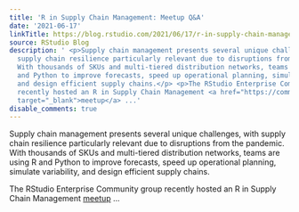```yaml
---
title: 'R in Supply Chain Management: Meetup Q&A'
date: '2021-06-17'
linkTitle: https://blog.rstudio.com/2021/06/17/r-in-supply-chain-management-meetup-q-a/
source: RStudio Blog
description: ' <p>Supply chain management presents several unique challenges, with
  supply chain resilience particularly relevant due to disruptions from the pandemic.
  With thousands of SKUs and multi-tiered distribution networks, teams are using R
  and Python to improve forecasts, speed up operational planning, simulate variability,
  and design efficient supply chains.</p> <p>The RStudio Enterprise Community group
  recently hosted an R in Supply Chain Management <a href="https://community.rstudio.com/t/recording-of-r-in-supply-chain-management-rstudio-enterprise-virtual-meetup/104459"
  target="_blank">meetup</a> ...'
disable_comments: true
---
```

 <p>Supply chain management presents several unique challenges, with supply chain resilience particularly relevant due to disruptions from the pandemic. With thousands of SKUs and multi-tiered distribution networks, teams are using R and Python to improve forecasts, speed up operational planning, simulate variability, and design efficient supply chains.</p> <p>The RStudio Enterprise Community group recently hosted an R in Supply Chain Management <a href="https://community.rstudio.com/t/recording-of-r-in-supply-chain-management-rstudio-enterprise-virtual-meetup/104459" target="_blank">meetup</a> ...